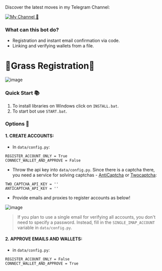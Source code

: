 


Discover the latest moves in my Telegram Channel:

[![My Channel 🥰](https://img.shields.io/badge/morze_|_Subscribe_🥰-0A66C2?style=for-the-badge&logo=telegram&logoColor=white)](https://t.me/morze_crypto) 

### What can this bot do?
   - Registration and instant email confirmation via code.
   - Linking and verifying wallets from a file.

# 🔹Grass Registration🔹

![image](https://github.com/user-attachments/assets/cf4b8b45-0c5d-4c65-8065-6424e78e8f0b)

### Quick Start 📚
   1. To install libraries on Windows click on `INSTALL.bat`.
   2. To start bot use `START.bat`.

### Options 📧

#### 1. CREATE ACCOUNTS:
 - In `data/config.py`:
```plaintext
REGISTER_ACCOUNT_ONLY = True
CONNECT_WALLET_AND_APPROVE = False
```
 - Throw the api key into `data/config.py`. Since there is a captcha there, you need a service for solving captchas - [AntiCaptcha](http://getcaptchasolution.com/t8yfysqmh3) or [Twocaptcha](https://2captcha.com/?from=12939391):
```plaintext
TWO_CAPTCHA_API_KEY = ''
ANTICAPTCHA_API_KEY = ''
```
 - Provide emails and proxies to register accounts as below!

  ![image](https://github.com/user-attachments/assets/0d5d088b-f1d3-4484-9d9b-31fe7696083e)

  > If you plan to use a single email for verifying all accounts, you don't need to specify a password. Instead, fill in the `SINGLE_IMAP_ACCOUNT` variable in `data/config.py`.

#### 2. APPROVE EMAILS AND WALLETS:
 - in `data/config.py`:
```plaintext
REGISTER_ACCOUNT_ONLY = False
CONNECT_WALLET_AND_APPROVE = True
```
